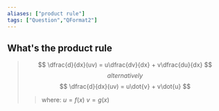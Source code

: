 ```yaml
---
aliases: ["product rule"]
tags: ["Question","QFormat2"]
---
```


## What's the product rule
> $$ \dfrac{d}{dx}(uv) = u\dfrac{dv}{dx} + v\dfrac{du}{dx}  $$ 
> $$alternatively$$
> $$ \dfrac{d}{dx}(uv) = u\dot{v} + v\dot{u}  $$ 
>> where:
>> $u = f(x)$
>> $v = g(x)$ 